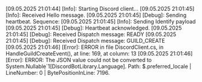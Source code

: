 [09.05.2025 21:01:44] [Info]: Starting Discord client...
[09.05.2025 21:01:45] [Info]: Received Hello message.
[09.05.2025 21:01:45] [Debug]: Sending heartbeat. Sequence: 
[09.05.2025 21:01:45] [Info]: Sending Identify payload
[09.05.2025 21:01:45] [Debug]: Heartbeat acknowledged.
[09.05.2025 21:01:45] [Debug]: Received Dispatch message: READY
[09.05.2025 21:01:45] [Debug]: Received Dispatch message: GUILD_CREATE
[09.05.2025 21:01:46] [Error]: ERROR in file DiscordClient.cs, in HandleGuildCreateEvent(), at line: 169, at column: 13
[09.05.2025 21:01:46] [Error]: ERROR: The JSON value could not be converted to System.Nullable`1[DiscordBotLibrary.Language]. Path: $.preferred_locale | LineNumber: 0 | BytePositionInLine: 7196.
